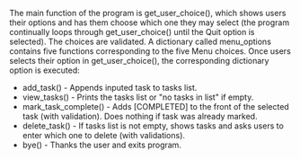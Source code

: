 The main function of the program is get_user_choice(), which shows users their options and has them choose which one they may select
(the program continually loops through get_user_choice() until the Quit option is selected). The choices are validated.
A dictionary called menu_options contains five functions corresponding to the five Menu choices.
Once users selects their option in get_user_choice(), the corresponding dictionary option is executed:
- add_task() - Appends inputed task to tasks list.
- view_tasks() - Prints the tasks list or "no tasks in list" if empty.
- mark_task_complete() - Adds [COMPLETED] to the front of the selected task (with validation). Does nothing if task was already marked.
- delete_task() - If tasks list is not empty, shows tasks and asks users to enter which one to delete (with validations).
- bye() - Thanks the user and exits program.
